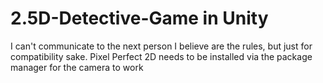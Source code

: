 # 2.5D-Detective-Game in Unity

 I can't communicate to the next person I believe are the rules, but just for compatibility sake. Pixel Perfect 2D needs to be installed via the package manager for the camera to work

